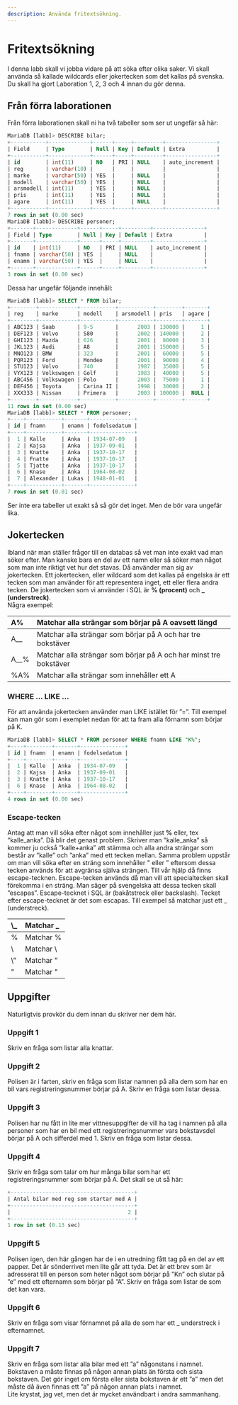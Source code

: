 ```yaml
---
description: Använda fritextsökning.
---
```


# Fritextsökning

I denna labb skall vi jobba vidare på att söka efter olika saker. Vi skall använda så kallade wildcards eller jokertecken som det kallas på svenska. Du skall ha gjort Laboration 1, 2, 3 och 4 innan du gör denna.

## Från förra laborationen

Från förra laborationen skall ni ha två tabeller som ser ut ungefär så här:

```sql
MariaDB [labb]> DESCRIBE bilar;
+-----------+-------------+------+-----+---------+----------------+
| Field     | Type        | Null | Key | Default | Extra          |
+-----------+-------------+------+-----+---------+----------------+
| id        | int(11)     | NO   | PRI | NULL    | auto_increment |
| reg       | varchar(10) |      |     |         |                |
| marke     | varchar(50) | YES  |     | NULL    |                |
| modell    | varchar(50) | YES  |     | NULL    |                |
| arsmodell | int(11)     | YES  |     | NULL    |                |
| pris      | int(11)     | YES  |     | NULL    |                |
| agare     | int(11)     | YES  |     | NULL    |                |
+-----------+-------------+------+-----+---------+----------------+
7 rows in set (0.00 sec)
MariaDB [labb]> DESCRIBE personer;
+-------+-------------+------+-----+---------+----------------+
| Field | Type        | Null | Key | Default | Extra          |
+-------+-------------+------+-----+---------+----------------+
| id    | int(11)     | NO   | PRI | NULL    | auto_increment |
| fnamn | varchar(50) | YES  |     | NULL    |                |
| enamn | varchar(50) | YES  |     | NULL    |                |
+-------+-------------+------+-----+---------+----------------+
3 rows in set (0.00 sec)
```

Dessa har ungefär följande innehåll:

```sql
MariaDB [labb]> SELECT * FROM bilar;
+--------+------------+-----------+-----------+--------+-------+
| reg    | marke      | modell    | arsmodell | pris   | agare |
+--------+------------+-----------+-----------+--------+-------+
| ABC123 | Saab       | 9-5       |      2003 | 130000 |     1 |
| DEF123 | Volvo      | S80       |      2002 | 140000 |     2 |
| GHI123 | Mazda      | 626       |      2001 |  80000 |     3 |
| JKL123 | Audi       | A8        |      2001 | 150000 |     5 |
| MNO123 | BMW        | 323       |      2001 |  60000 |     5 |
| PQR123 | Ford       | Mondeo    |      2001 |  90000 |     4 |
| STU123 | Volvo      | 740       |      1987 |  35000 |     5 |
| VYX123 | Volkswagen | Golf      |      1983 |  40000 |     5 |
| ABC456 | Volkswagen | Polo      |      2003 |  75000 |     1 |
| DEF456 | Toyota     | Carina II |      1998 |  30000 |     2 |
| XXX333 | Nissan     | Primera   |      2003 | 100000 |  NULL |
+--------+------------+-----------+-----------+--------+-------+
11 rows in set (0.00 sec)
MariaDB [labb]> SELECT * FROM personer;
+----+-----------+-------+--------------+
| id | fnamn     | enamn | fodelsedatum |
+----+-----------+-------+--------------+
|  1 | Kalle     | Anka  | 1934-07-09   |
|  2 | Kajsa     | Anka  | 1937-09-01   |
|  3 | Knatte    | Anka  | 1937-10-17   |
|  4 | Fnatte    | Anka  | 1937-10-17   |
|  5 | Tjatte    | Anka  | 1937-10-17   |
|  6 | Knase     | Anka  | 1964-08-02   |
|  7 | Alexander | Lukas | 1948-01-01   |
+----+-----------+-------+--------------+
7 rows in set (0.01 sec)
```

Ser inte era tabeller ut exakt så så gör det inget. Men de bör vara ungefär lika.

## Jokertecken

Ibland när man ställer frågor till en databas så vet man inte exakt vad man söker efter. Man kanske bara en del av ett namn eller så söker man något som man inte riktigt vet hur det stavas. Då använder man sig av jokertecken. Ett jokertecken, eller wildcard som det kallas på engelska är ett tecken som man använder för att representera inget, ett eller flera andra tecken. De jokertecken som vi använder i SQL är **% \(procent\)** och **\_ \(understreck\)**.  
Några exempel:

| A% | Matchar alla strängar som börjar på A oavsett längd |
| :--- | :--- |
| A\_\_ | Matchar alla strängar som börjar på A och har tre bokstäver |
| A\_\_% | Matchar alla strängar som börjar på A och har minst tre bokstäver |
| %A% | Matchar alla strängar som innehåller ett A |

### WHERE ... LIKE ...

För att använda jokertecken använder man LIKE istället för ”=”. Till exempel kan man gör som i exemplet nedan för att ta fram alla förnamn som börjar på K.

```sql
MariaDB [labb]> SELECT * FROM personer WHERE fnamn LIKE "K%";
+----+--------+-------+--------------+
| id | fnamn  | enamn | fodelsedatum |
+----+--------+-------+--------------+
|  1 | Kalle  | Anka  | 1934-07-09   |
|  2 | Kajsa  | Anka  | 1937-09-01   |
|  3 | Knatte | Anka  | 1937-10-17   |
|  6 | Knase  | Anka  | 1964-08-02   |
+----+--------+-------+--------------+
4 rows in set (0.00 sec)
```

### Escape-tecken

Antag att man vill söka efter något som innehåller just **%** eller, tex ”kalle\_anka”. Då blir det genast problem. Skriver man ”kalle\_anka” så kommer ju också ”kalle+anka” att stämma och alla andra strängar som består av ”kalle” och ”anka” med ett tecken mellan. Samma problem uppstår om man vill söka efter en sträng som innehåller " eller ” eftersom dessa tecken används för att avgränsa själva strängen. Till vår hjälp då finns escape-tecknen. Escape-tecken används då man vill att specialtecken skall förekomma i en sträng. Man säger på svengelska att dessa tecken skall ”escapas”. Escape-tecknet i SQL är \(bakåtstreck eller backslash\). Tecket efter escape-tecknet är det som escapas. Till exempel så matchar  just ett \_ \(understreck\).

| \\_ | Matchar \_ |
| :--- | :--- |
| \% | Matchar % |
| \ | Matchar \ |
| \” | Matchar ” |
| \" | Matchar " |

## Uppgifter

Naturligtvis provkör du dem innan du skriver ner dem här.

### Uppgift 1

Skriv en fråga som listar alla knattar.

### Uppgift 2

Polisen är i farten, skriv en fråga som listar namnen på alla dem som har en bil vars registreringsnummer börjar på A. Skriv en fråga som listar dessa.

### Uppgift 3

Polisen har nu fått in lite mer vittnesuppgifter de vill ha tag i namnen på alla personer som har en bil med ett registreringsnummer vars bokstavsdel börjar på A och sifferdel med 1. Skriv en fråga som listar dessa.

### Uppgift 4

Skriv en fråga som talar om hur många bilar som har ett registreringsnummer som börjar på A. Det skall se ut så här:

```sql
+---------------------------------------+
| Antal bilar med reg som startar med A |
+---------------------------------------+
|                                     2 |
+---------------------------------------+
1 row in set (0.13 sec)
```

### Uppgift 5

Polisen igen, den här gången har de i en utredning fått tag på en del av ett papper. Det är sönderrivet men lite går att tyda. Det är ett brev som är adresserat till en person som heter något som börjar på ”Kn” och slutar på ”e” med ett efternamn som börjar på ”A”. Skriv en fråga som listar de som det kan vara.

### Uppgift 6

Skriv en fråga som visar förnamnet på alla de som har ett \_ understreck i efternamnet.

### Uppgift 7

Skriv en fråga som listar alla bilar med ett ”a” någonstans i namnet. Bokstaven a måste finnas på någon annan plats än första och sista bokstaven. Det gör inget om första eller sista bokstaven är ett ”a” men det måste då även finnas ett ”a” på någon annan plats i namnet.  
Lite krystat, jag vet, men det är mycket användbart i andra sammanhang.

